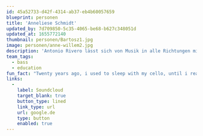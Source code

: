```yaml
---
id: 45a52733-d42f-4314-ab37-eb4b60057659
blueprint: personen
title: 'Anneliese Schmidt'
updated_by: 7d709850-5c35-4065-be68-b627c348051d
updated_at: 1655772140
thumbnail: personen/Bartosz1.jpg
image: personen/anne-willem2.jpg
description: 'Antonio Rivero lässt sich von Musik in alle Richtungen mitnehmen und verbindet das gerne mit viel Reisen. Neben Stegreif ist er beim Filmorchester tätig, singt und spielt gerne andere Instrumente'
team_tags:
  - bass
  - education
fun_fact: "Twenty years ago, i used to sleep with my cello, until i realized – despite it's woman shape."
links:
  -
    label: Soundcloud
    target_blank: true
    button_type: lined
    link_type: url
    url: google.de
    type: button
    enabled: true
---
```

